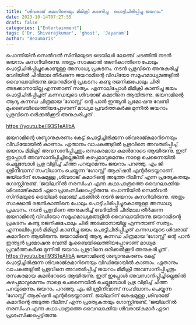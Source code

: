 ```yaml
---
title: "ശിവരാജ് കുമാറിനെയും മിമിക്രി കാണിച്ചു  പൊട്ടിചിരിപ്പിച്ചു ജയറാം"
date: 2023-10-14T07:27:55
draft: false
categories: ["Entertainment"]
tags: ['Dr. Shivarajkumar', 'ghost', 'Jayaram']
author: "Beaumaris"
---
```


പൊന്നിയിൻ സെൽവന്‍ സിനിമയുടെ ട്രെയിലർ ലോഞ്ച് ചടങ്ങിൽ നടൻ ജയറാം കസറിയിരുന്നു. അതും സാക്ഷാൽ രജനികാന്തിനെ പോലും പൊട്ടിചിരിപ്പിച്ചുകൊണ്ടുള്ള അസാധ്യ പ്രകടനം. നടൻ പ്രഭുവിനെ അനുകരിച്ച് വേദിയിൽ ചിരിമാല തീർക്കുന്ന ജയറാമിന്റെ വിഡിയോ സമൂഹമാധ്യമങ്ങളിൽ വൈറലായിരുന്നു.ജയറാമിന്റെ പ്രകടനം കണ്ടു രജനിക്കുപോലും ചിരി അടക്കാനായില്ല എന്നതാണ് സത്യം. എന്നാലിപ്പോൾ മിമിക്രി കാണിച്ചു ജയം പൊട്ടിചിരിപ്പിച്ചത് കന്നഡയുടെ ശിവരാജ് കുമാറിനെ ആയിരുന്നു. ജയറാമിന്റെ ആദ്യ കന്നഡ ചിത്രമായ ‘ഗോസ്റ്റ്’ ന്റെ പാൻ ഇന്ത്യൻ പ്രമോഷനു വേണ്ടി മുംബൈയിലെത്തിയപ്പോഴാണ് മാധ്യമ പ്രവർത്തകർക്കു മുന്നിൽ ജയറാം പ്രഭുവിനെ ഒരിക്കല്‍ക്കൂടി അനുകരിച്ചത് .

https://youtu.be/I93S1eAIibA

ജയറാമിന്റെ ശബ്ദാനുകരണം കേട്ട് പൊട്ടിച്ചിരിക്കുന്ന ശിവരാജ്കുമാറിനെയും വിഡിയോയില്‍ കാണാം. ഏതാനും വാചകങ്ങളില്‍ പ്രഭുവിനെ അവതരിപ്പിച്ച് ജയറാം മിമിക്രി അവസാനിപ്പിച്ചതും രസകരമായ കമന്‍റോടെ ആയിരുന്നു. ഇത് ഇപ്പോള്‍ അവസാനിപ്പിച്ചില്ലെങ്കില്‍ കുഴപ്പമാവുമെന്നും നാളെ ചെന്നൈയില്‍ ചെല്ലുമ്പോൾ പ്രഭു വിളിച്ച് ചീത്ത പറയുമെന്നും ജയറാം പറഞ്ഞു. എം ജി ശ്രീനിവാസ് സംവിധാനം ചെയ്യുന്ന ‘ഗോസ്റ്റ്’ ആക്‌ഷൻ എന്റര്‍ടെയ്നറാണ്. ജയിലറിന് ശേഷമുള്ള ,ശിവരാജ് കുമാറിന്റെ അടുത്ത റിലീസ് എന്ന പ്രത്യേകതയും ഗോസ്റ്റിനുണ്ട്. ‘ജയിലറി’ല്‍ നരസിംഹ എന്ന കഥാപാത്രത്തെ വൈറലാക്കിയ ശിവരാജ്‌കുമാർ ഏറെ പ്രശംസിക്കപ്പെട്ടിരുന്നു.
പൊന്നിയിൻ സെൽവന്‍ സിനിമയുടെ ട്രെയിലർ ലോഞ്ച് ചടങ്ങിൽ നടൻ ജയറാം കസറിയിരുന്നു. അതും സാക്ഷാൽ രജനികാന്തിനെ പോലും പൊട്ടിചിരിപ്പിച്ചുകൊണ്ടുള്ള അസാധ്യ പ്രകടനം. നടൻ പ്രഭുവിനെ അനുകരിച്ച് വേദിയിൽ ചിരിമാല തീർക്കുന്ന ജയറാമിന്റെ വിഡിയോ സമൂഹമാധ്യമങ്ങളിൽ വൈറലായിരുന്നു.ജയറാമിന്റെ പ്രകടനം കണ്ടു രജനിക്കുപോലും ചിരി അടക്കാനായില്ല എന്നതാണ് സത്യം. എന്നാലിപ്പോൾ മിമിക്രി കാണിച്ചു ജയം പൊട്ടിചിരിപ്പിച്ചത് കന്നഡയുടെ ശിവരാജ് കുമാറിനെ ആയിരുന്നു. ജയറാമിന്റെ ആദ്യ കന്നഡ ചിത്രമായ ‘ഗോസ്റ്റ്’ ന്റെ പാൻ ഇന്ത്യൻ പ്രമോഷനു വേണ്ടി മുംബൈയിലെത്തിയപ്പോഴാണ് മാധ്യമ പ്രവർത്തകർക്കു മുന്നിൽ ജയറാം പ്രഭുവിനെ ഒരിക്കല്‍ക്കൂടി അനുകരിച്ചത് . https://youtu.be/I93S1eAIibA ജയറാമിന്റെ ശബ്ദാനുകരണം കേട്ട് പൊട്ടിച്ചിരിക്കുന്ന ശിവരാജ്കുമാറിനെയും വിഡിയോയില്‍ കാണാം. ഏതാനും വാചകങ്ങളില്‍ പ്രഭുവിനെ അവതരിപ്പിച്ച് ജയറാം മിമിക്രി അവസാനിപ്പിച്ചതും രസകരമായ കമന്‍റോടെ ആയിരുന്നു. ഇത് ഇപ്പോള്‍ അവസാനിപ്പിച്ചില്ലെങ്കില്‍ കുഴപ്പമാവുമെന്നും നാളെ ചെന്നൈയില്‍ ചെല്ലുമ്പോൾ പ്രഭു വിളിച്ച് ചീത്ത പറയുമെന്നും ജയറാം പറഞ്ഞു. എം ജി ശ്രീനിവാസ് സംവിധാനം ചെയ്യുന്ന ‘ഗോസ്റ്റ്’ ആക്‌ഷൻ എന്റര്‍ടെയ്നറാണ്. ജയിലറിന് ശേഷമുള്ള ,ശിവരാജ് കുമാറിന്റെ അടുത്ത റിലീസ് എന്ന പ്രത്യേകതയും ഗോസ്റ്റിനുണ്ട്. ‘ജയിലറി’ല്‍ നരസിംഹ എന്ന കഥാപാത്രത്തെ വൈറലാക്കിയ ശിവരാജ്‌കുമാർ ഏറെ പ്രശംസിക്കപ്പെട്ടിരുന്നു.
